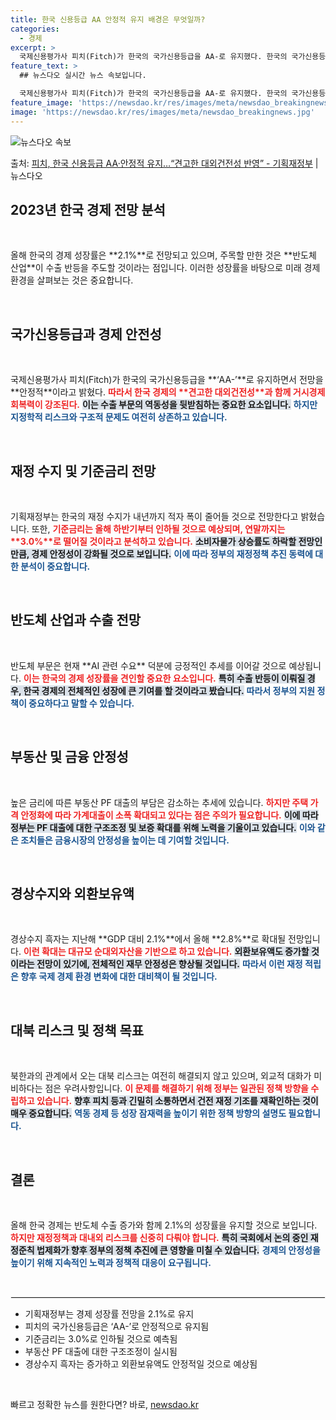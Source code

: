```yaml
---
title: 한국 신용등급 AA 안정적 유지 배경은 무엇일까?
categories:
  - 경제
excerpt: >
  국제신용평가사 피치(Fitch)가 한국의 국가신용등급을 AA-로 유지했다. 한국의 국가신용등급 전망도 안정적…
feature_text: >
  ## 뉴스다오 실시간 뉴스 속보입니다.

  국제신용평가사 피치(Fitch)가 한국의 국가신용등급을 AA-로 유지했다. 한국의 국가신용등급 전망도 안정적…
feature_image: 'https://newsdao.kr/res/images/meta/newsdao_breakingnews.jpg'
image: 'https://newsdao.kr/res/images/meta/newsdao_breakingnews.jpg'
---
```


![뉴스다오 속보](https://newsdao.kr/res/images/meta/newsdao_breakingnews.jpg)

<p>출처: <a href="https://newsdao.kr/3285" rel="dofollow">피치, 한국 신용등급 AA·안정적 유지…“견고한 대외건전성 반영” - 기획재정부</a> | 뉴스다오</p>

<h2 data-ke-size="size26">2023년 한국 경제 전망 분석</h2>
<p data-ke-size="size16">&nbsp;</p>  
올해 한국의 경제 성장률은 **2.1%**로 전망되고 있으며, 주목할 만한 것은 **반도체 산업**이 수출 반등을 주도할 것이라는 점입니다. 이러한 성장률을 바탕으로 미래 경제 환경을 살펴보는 것은 중요합니다. 

<p data-ke-size="size16">&nbsp;</p>
<h2 data-ke-size="size26">국가신용등급과 경제 안전성</h2>
<p data-ke-size="size16">&nbsp;</p>  
국제신용평가사 피치(Fitch)가 한국의 국가신용등급을 **‘AA-’**로 유지하면서 전망을 **안정적**이라고 밝혔다. <b><span style="color: #ee2323;">따라서 한국 경제의 **견고한 대외건전성**과 함께 거시경제 회복력이 강조된다.</span></b> <b><span style="background-color: #21538527;">이는 수출 부문의 역동성을 뒷받침하는 중요한 요소입니다.</span></b> <b><span style="color: #1a5490;">하지만 지정학적 리스크와 구조적 문제도 여전히 상존하고 있습니다.</span></b>

<p data-ke-size="size16">&nbsp;</p>
<h2 data-ke-size="size26">재정 수지 및 기준금리 전망</h2>
<p data-ke-size="size16">&nbsp;</p>  
기획재정부는 한국의 재정 수지가 내년까지 적자 폭이 줄어들 것으로 전망한다고 밝혔습니다. 또한, <b><span style="color: #ee2323;">기준금리는 올해 하반기부터 인하될 것으로 예상되며, 연말까지는 **3.0%**로 떨어질 것이라고 분석하고 있습니다.</span></b> <b><span style="background-color: #21538527;">소비자물가 상승률도 하락할 전망인만큼, 경제 안정성이 강화될 것으로 보입니다.</span></b> <b><span style="color: #1a5490;">이에 따라 정부의 재정정책 추진 동력에 대한 분석이 중요합니다.</span></b>

<p data-ke-size="size16">&nbsp;</p>
<h2 data-ke-size="size26">반도체 산업과 수출 전망</h2>
<p data-ke-size="size16">&nbsp;</p>  
반도체 부문은 현재 **AI 관련 수요** 덕분에 긍정적인 추세를 이어갈 것으로 예상됩니다. <b><span style="color: #ee2323;">이는 한국의 경제 성장률을 견인할 중요한 요소입니다.</span></b> <b><span style="background-color: #21538527;">특히 수출 반등이 이뤄질 경우, 한국 경제의 전체적인 성장에 큰 기여를 할 것이라고 봤습니다.</span></b> <b><span style="color: #1a5490;">따라서 정부의 지원 정책이 중요하다고 말할 수 있습니다.</span></b>

<p data-ke-size="size16">&nbsp;</p>
<h2 data-ke-size="size26">부동산 및 금융 안정성</h2>
<p data-ke-size="size16">&nbsp;</p>  
높은 금리에 따른 부동산 PF 대출의 부담은 감소하는 추세에 있습니다. <b><span style="color: #ee2323;">하지만 주택 가격 안정화에 따라 가계대출이 소폭 확대되고 있다는 점은 주의가 필요합니다.</span></b> <b><span style="background-color: #21538527;">이에 따라 정부는 PF 대출에 대한 구조조정 및 보증 확대를 위해 노력을 기울이고 있습니다.</span></b> <b><span style="color: #1a5490;">이와 같은 조치들은 금융시장의 안정성을 높이는 데 기여할 것입니다.</span></b>

<p data-ke-size="size16">&nbsp;</p>
<h2 data-ke-size="size26">경상수지와 외환보유액</h2>
<p data-ke-size="size16">&nbsp;</p>  
경상수지 흑자는 지난해 **GDP 대비 2.1%**에서 올해 **2.8%**로 확대될 전망입니다. <b><span style="color: #ee2323;">이런 확대는 대규모 순대외자산을 기반으로 하고 있습니다.</span></b> <b><span style="background-color: #21538527;">외환보유액도 증가할 것이라는 전망이 있기에, 전체적인 재무 안정성은 향상될 것입니다.</span></b> <b><span style="color: #1a5490;">따라서 이런 재정 적립은 향후 국제 경제 환경 변화에 대한 대비책이 될 것입니다.</span></b>

<p data-ke-size="size16">&nbsp;</p>
<h2 data-ke-size="size26">대북 리스크 및 정책 목표</h2>
<p data-ke-size="size16">&nbsp;</p>  
북한과의 관계에서 오는 대북 리스크는 여전히 해결되지 않고 있으며, 외교적 대화가 미비하다는 점은 우려사항입니다. <b><span style="color: #ee2323;">이 문제를 해결하기 위해 정부는 일관된 정책 방향을 수립하고 있습니다.</span></b> <b><span style="background-color: #21538527;">향후 피치 등과 긴밀히 소통하면서 건전 재정 기조를 재확인하는 것이 매우 중요합니다.</span></b> <b><span style="color: #1a5490;">역동 경제 등 성장 잠재력을 높이기 위한 정책 방향의 설명도 필요합니다.</span></b>

<p data-ke-size="size16">&nbsp;</p>
<h2 data-ke-size="size26">결론</h2>
<p data-ke-size="size16">&nbsp;</p>  
올해 한국 경제는 반도체 수출 증가와 함께 2.1%의 성장률을 유지할 것으로 보입니다. <b><span style="color: #ee2323;">하지만 재정정책과 대내외 리스크를 신중히 다뤄야 합니다.</span></b> <b><span style="background-color: #21538527;">특히 국회에서 논의 중인 재정준칙 법제화가 향후 정부의 정책 추진에 큰 영향을 미칠 수 있습니다.</span></b> <b><span style="color: #1a5490;">경제의 안정성을 높이기 위해 지속적인 노력과 정책적 대응이 요구됩니다.</span></b>

<p data-ke-size="size16">&nbsp;</p>  
<hr style="border: 1px solid #eeeeee;"/>  
<ul>  
<li>기획재정부는 경제 성장률 전망을 2.1%로 유지</li>  
<li>피치의 국가신용등급은 ‘AA-’로 안정적으로 유지됨</li>  
<li>기준금리는 3.0%로 인하될 것으로 예측됨</li>  
<li>부동산 PF 대출에 대한 구조조정이 실시됨</li>  
<li>경상수지 흑자는 증가하고 외환보유액도 안정적일 것으로 예상됨</li>  
</ul>  
<p data-ke-size="size16">&nbsp;</p>   

빠르고 정확한 뉴스를 원한다면? 바로, <a href="https://newsdao.kr" rel="dofollow">newsdao.kr</a>


